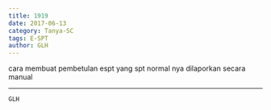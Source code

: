```yaml
---
title: 1919
date: 2017-06-13
category: Tanya-SC
tags: E-SPT
author: GLH
---
```


cara membuat pembetulan espt yang spt normal nya dilaporkan secara manual

---



`GLH`

